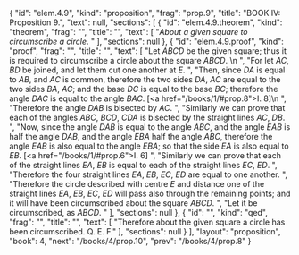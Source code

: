 {
  "id": "elem.4.9",
  "kind": "proposition",
  "frag": "prop.9",
  "title": "BOOK IV: Proposition 9.",
  "text": null,
  "sections": [
    {
      "id": "elem.4.9.theorem",
      "kind": "theorem",
      "frag": "",
      "title": "",
      "text": [
        "<var>About a given square to circumscribe a circle</var>. "
      ],
      "sections": null
    },
    {
      "id": "elem.4.9.proof",
      "kind": "proof",
      "frag": "",
      "title": "",
      "text": [
        "Let <var>ABCD</var> be the given square; thus it is required to circumscribe a circle about the square <var>ABCD</var>. \n      ",
        "For let <var>AC</var>, <var>BD</var> be joined, and let them cut one another at <var>E</var>. ",
        "Then, since <var>DA</var> is equal to <var>AB</var>, and <var>AC</var> is common, therefore the two sides <var>DA</var>, <var>AC</var> are equal to the two sides <var>BA</var>, <var>AC</var>; and the base <var>DC</var> is equal to the base <var>BC</var>; therefore the angle <var>DAC</var> is equal to the angle <var>BAC</var>. [<a href=\"/books/1/#prop.8\">I. 8</a>]\n      ",
        "Therefore the angle <var>DAB</var> is bisected by <var>AC</var>. ",
        "Similarly we can prove that each of the angles <var>ABC</var>, <var>BCD</var>, <var>CDA</var> is bisected by the straight lines <var>AC</var>, <var>DB</var>. ",
        "Now, since the angle <var>DAB</var> is equal to the angle <var>ABC</var>, and the angle <var>EAB</var> is half the angle <var>DAB</var>, and the angle <var>EBA</var> half the angle <var>ABC</var>, therefore the angle <var>EAB</var> is also equal to the angle <var>EBA</var>; so that the side <var>EA</var> is also equal to <var>EB</var>. [<a href=\"/books/1/#prop.6\">I. 6</a>] ",
        "Similarly we can prove that each of the straight lines <var>EA</var>, <var>EB</var> is equal to each of the straight lines <var>EC</var>, <var>ED</var>. ",
        "Therefore the four straight lines <var>EA</var>, <var>EB</var>, <var>EC</var>, <var>ED</var> are equal to one another. ",
        "Therefore the circle described with centre <var>E</var> and distance one of the straight lines <var>EA</var>, <var>EB</var>, <var>EC</var>, <var>ED</var> will pass also through the remaining points; and it will have been circumscribed about the square <var>ABCD</var>. ",
        "Let it be circumscribed, as <var>ABCD</var>. "
      ],
      "sections": null
    },
    {
      "id": "",
      "kind": "qed",
      "frag": "",
      "title": "",
      "text": [
        "Therefore about the given square a circle has been circumscribed. Q. E. F."
      ],
      "sections": null
    }
  ],
  "layout": "proposition",
  "book": 4,
  "next": "/books/4/prop.10",
  "prev": "/books/4/prop.8"
}
